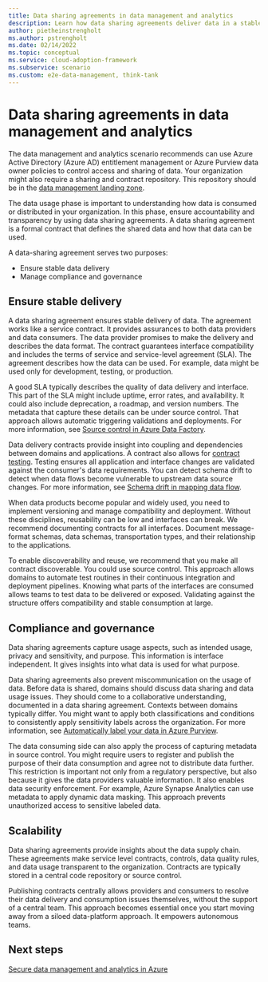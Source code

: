 ```yaml
---
title: Data sharing agreements in data management and analytics
description: Learn how data sharing agreements deliver data in a stable way while managing compliance and governance in Azure.
author: pietheinstrengholt
ms.author: pstrengholt
ms.date: 02/14/2022
ms.topic: conceptual
ms.service: cloud-adoption-framework
ms.subservice: scenario
ms.custom: e2e-data-management, think-tank
---
```


# Data sharing agreements in data management and analytics

The data management and analytics scenario recommends can use Azure Active Directory (Azure AD) entitlement management or Azure Purview data owner policies to control access and sharing of data. Your organization might also require a sharing and contract repository. This repository should be in the [data management landing zone](architectures/data-management-landing-zone.md).

The data usage phase is important to understanding how data is consumed or distributed in your organization. In this phase, ensure accountability and transparency by using data sharing agreements. A data sharing agreement is a formal contract that defines the shared data and how that data can be used.

A data-sharing agreement serves two purposes:

- Ensure stable data delivery
- Manage compliance and governance

## Ensure stable delivery

A data sharing agreement ensures stable delivery of data. The agreement works like a service contract. It provides assurances to both data providers and data consumers. The data provider promises to make the delivery and describes the data format. The contract guarantees interface compatibility and includes the terms of service and service-level agreement (SLA). The agreement describes how the data can be used. For example, data might be used only for development, testing, or production.

A good SLA typically describes the quality of data delivery and interface. This part of the SLA might include uptime, error rates, and availability. It could also include deprecation, a roadmap, and version numbers. The metadata that capture these details can be under source control. That approach allows automatic triggering validations and deployments. For more information, see [Source control in Azure Data Factory](/azure/data-factory/source-control).

Data delivery contracts provide insight into coupling and dependencies between domains and applications. A contract also allows for [contract testing](/azure/data-factory/continuous-integration-delivery#cicd-lifecycle). Testing ensures all application and interface changes are validated against the consumer's data requirements. You can detect schema drift to detect when data flows become vulnerable to upstream data source changes. For more information, see [Schema drift in mapping data flow](/azure/data-factory/concepts-data-flow-schema-drift).

When data products become popular and widely used, you need to implement versioning and manage compatibility and deployment. Without these disciplines, reusability can be low and interfaces can break. We recommend documenting contracts for all interfaces. Document message-format schemas, data schemas, transportation types, and their relationship to the applications.

To enable discoverability and reuse, we recommend that you make all contract discoverable. You could use source control. This approach allows domains to automate test routines in their continuous integration and deployment pipelines. Knowing what parts of the interfaces are consumed allows teams to test data to be delivered or exposed. Validating against the structure offers compatibility and stable consumption at large.

## Compliance and governance

Data sharing agreements capture usage aspects, such as intended usage, privacy and sensitivity, and purpose. This information is interface independent. It gives insights into what data is used for what purpose.

Data sharing agreements also prevent miscommunication on the usage of data. Before data is shared, domains should discuss data sharing and data usage issues. They should come to a collaborative understanding, documented in a data sharing agreement. Contexts between domains typically differ. You might want to apply both classifications and conditions to consistently apply sensitivity labels across the organization. For more information, see [Automatically label your data in Azure Purview](/azure/purview/create-sensitivity-label).

The data consuming side can also apply the process of capturing metadata in source control. You might require users to register and publish the purpose of their data consumption and agree not to distribute data further. This restriction is important not only from a regulatory perspective, but also because it gives the data providers valuable information. It also enables data security enforcement. For example, Azure Synapse Analytics can use metadata to apply dynamic data masking. This approach prevents unauthorized access to sensitive labeled data.

## Scalability

Data sharing agreements provide insights about the data supply chain. These agreements make service level contracts, controls, data quality rules, and data usage transparent to the organization. Contracts are typically stored in a central code repository or source control.

Publishing contracts centrally allows providers and consumers to resolve their data delivery and consumption issues themselves, without the support of a central team. This approach becomes essential once you start moving away from a siloed data-platform approach. It empowers autonomous teams.

## Next steps

[Secure data management and analytics in Azure](./secure.md)
